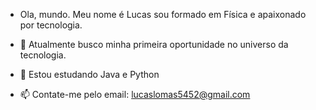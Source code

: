 - Ola, mundo. Meu nome é Lucas sou formado em Física e apaixonado por tecnologia.

- 🔭 Atualmente busco minha primeira oportunidade no universo da tecnologia.
- 🌱 Estou estudando Java e Python
- 📫 Contate-me pelo email: lucaslomas5452@gmail.com
